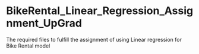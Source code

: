 # BikeRental_Linear_Regression_Assignment_UpGrad
The required files to fulfill the assignment of using Linear regression for Bike Rental model
